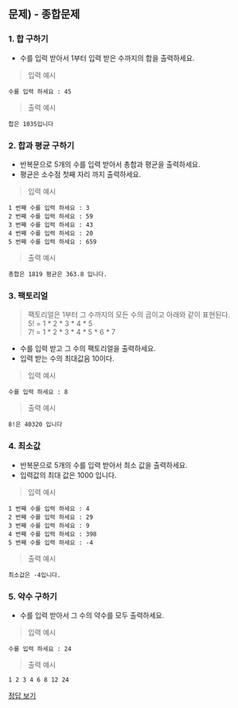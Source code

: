 ## 문제) - 종합문제


### 1. 합 구하기
* 수를 입력 받아서 1부터 입력 받은 수까지의 합을 출력하세요.

> 입력 예시

```
수를 입력 하세요 : 45
```

> 출력 예시

```
합은 1035입니다
```

### 2. 합과 평균 구하기
* 반복문으로 5개의 수를 입력 받아서 총합과 평균을 출력하세요.
* 평균은 소수점 첫째 자리 까지 출력하세요.

> 입력 예시

```
1 번째 수를 입력 하세요 : 3
2 번째 수를 입력 하세요 : 59
3 번째 수를 입력 하세요 : 43
4 번째 수를 입력 하세요 : 20
5 번째 수를 입력 하세요 : 659
```
> 출력 예시

```
총합은 1819 평균은 363.8 입니다.
```


### 3. 팩토리얼
> 팩토리얼은 1부터 그 수까지의 모든 수의 곱이고 아래와 같이 표현된다.  
> 5! = 1 * 2 * 3 * 4 * 5  
> 7! = 1 * 2 * 3 * 4 * 5 * 6 * 7  

*  수를 입력 받고 그 수의 팩토리얼을 출력하세요.
* 입력 받는 수의 최대값음 10이다.

> 입력 예시

```
수를 입력 하세요 : 8
```
> 출력 예시

```
8!은 40320 입니다
```

### 4. 최소값
* 반복문으로 5개의 수를 입력 받아서 최소 값을 출력하세요.
* 입력값의 최대 값은 1000 입니다.

> 입력 예시

```
1 번째 수를 입력 하세요 : 4
2 번째 수를 입력 하세요 : 29
3 번째 수를 입력 하세요 : 9
4 번째 수를 입력 하세요 : 398
5 번째 수를 입력 하세요 : -4
```
> 출력 예시

```
최소값은 -4입니다.
```


### 5. 약수 구하기
* 수를 입력 받아서 그 수의 약수를 모두 출력하세요.

> 입력 예시

```
수를 입력 하세요 : 24
```
> 출력 예시

```
1 2 3 4 6 8 12 24
```



[정답 보기](test04.c)

